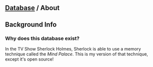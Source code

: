 ## [Database](/database) / About

## Background Info
### Why does this database exist?
In the TV Show Sherlock Holmes, Sherlock is able to use a memory technique called the *Mind Palace*. This is my version of that technique, except it's open source!  
